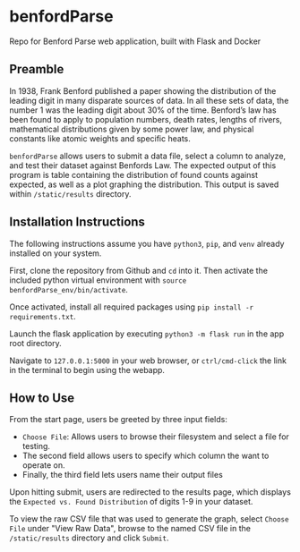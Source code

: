 # benfordParse
Repo for Benford Parse web application, built with Flask and Docker

## Preamble

In 1938, Frank Benford published a paper showing the distribution of the leading digit in many disparate sources of data. In all these sets of data, the number 1 was the leading digit about 30% of the time. Benford’s law has been found to apply to population numbers, death rates, lengths of rivers, mathematical distributions given by some power law, and physical constants like atomic weights and specific heats.

`benfordParse` allows users to submit a data file, select a column to analyze, and test their dataset against Benfords Law. The expected output of this program is table containing the distribution of found counts against expected, as well as a plot graphing the distribution. This output is saved within `/static/results` directory.

## Installation Instructions
The following instructions assume you have `python3`, `pip`, and `venv` already installed on your system.

First, clone the repository from Github and `cd` into it. Then activate the included python virtual environment with `source benfordParse_env/bin/activate`.

Once activated, install all required packages using `pip install -r requirements.txt`.

Launch the flask application by executing `python3 -m flask run` in the app root directory.

Navigate to `127.0.0.1:5000` in your web browser, or `ctrl/cmd-click` the link in the terminal to begin using the webapp.

## How to Use

From the start page, users be greeted by three input fields:
* `Choose File`: Allows users to browse their filesystem and select a file for testing.
* The second field allows users to specify which column the want to operate on.
* Finally, the third field lets users name their output files

Upon hitting submit, users are redirected to the results page, which displays the `Expected vs. Found Distribution` of digits 1-9 in your dataset.

To view the raw CSV file that was used to generate the graph, select `Choose File` under "View Raw Data", browse to the named CSV file in the `/static/results` directory and click `Submit`.